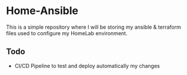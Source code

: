 # Home-Ansible
This is a simple repository where I will be storing my ansible & terraform files used to configure my HomeLab environment.

## Todo
* CI/CD Pipeline to test and deploy automatically my changes
